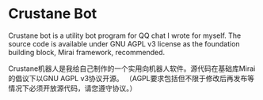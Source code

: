 # Crustane Bot

Crustane bot is a utility bot program for QQ chat I wrote for myself. The source code is available under GNU AGPL v3 
license as the foundation building block, Mirai framework, recommended.

Crustane机器人是我给自己制作的一个实用向机器人软件。源代码在基础库Mirai的倡议下以GNU AGPL v3协议开源。
（AGPL要求包括但不限于修改后再发布等情况下必须开放源代码，请您遵守协议。）
